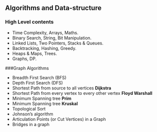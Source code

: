 ## Algorithms and Data-structure 

### High Level contents
- Time Complexity, Arrays, Maths.
- Binary Search, String, Bit Manipulation.
- Linked Lists, Two Pointers, Stacks & Queues.
- Backtracking, Hashing, Greedy.
- Heaps & Maps, Trees.
- Graphs, DP.

###Graph Algorithms 
- Breadth First Search (BFS)
- Depth First Search (DFS)
- Shortest Path from source to all vertices **Dijkstra**
- Shortest Path from every vertex to every other vertex **Floyd Warshall**
- Minimum Spanning tree **Prim**
- Minimum Spanning tree **Kruskal**
- Topological Sort
- Johnson’s algorithm
- Articulation Points (or Cut Vertices) in a Graph
- Bridges in a graph